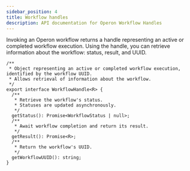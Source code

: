 ```yaml
---
sidebar_position: 4
title: Workflow handles
description: API documentation for Operon Workflow Handles
---
```


Invoking an Operon workflow returns a handle representing an active or completed workflow execution.
Using the handle, you can retrieve information about the workflow: status, result, and UUID.

```tsx
/**
 * Object representing an active or completed workflow execution, identified by the workflow UUID.
 * Allows retrieval of information about the workflow.
 */
export interface WorkflowHandle<R> {
  /**
   * Retrieve the workflow's status.
   * Statuses are updated asynchronously.
   */
  getStatus(): Promise<WorkflowStatus | null>;
  /**
   * Await workflow completion and return its result.
   */
  getResult(): Promise<R>;
  /**
   * Return the workflow's UUID.
   */
  getWorkflowUUID(): string;
}
```

